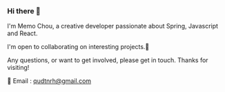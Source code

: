 ### Hi there 🙋
I'm Memo Chou, a creative developer passionate about Spring, Javascript and React.

I'm open to collaborating on interesting projects.🤝

Any questions, or want to get involved, please get in touch. Thanks for visiting! 

📧 Email : qudtnrh@gmail.com



